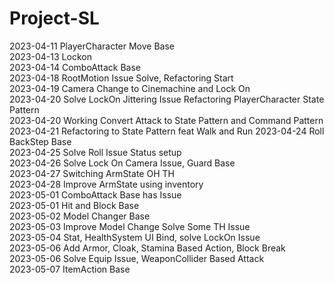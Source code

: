 # Project-SL
2023-04-11 PlayerCharacter Move Base</br>
2023-04-13 Lockon</br>
2023-04-14 ComboAttack Base</br>
2023-04-18 RootMotion Issue Solve, Refactoring Start</br>
2023-04-19 Camera Change to Cinemachine and Lock On</br>
2023-04-20 Solve LockOn Jittering Issue Refactoring PlayerCharacter State Pattern</br>
2023-04-20 Working Convert Attack to State Pattern and Command Pattern</br>
2023-04-21 Refactoring to State Pattern feat Walk and Run 2023-04-24 Roll BackStep Base</br>
2023-04-25 Solve Roll Issue Status setup</br>
2023-04-26 Solve Lock On Camera Issue, Guard Base</br>
2023-04-27 Switching ArmState OH TH</br>
2023-04-28 Improve ArmState using inventory</br>
2023-05-01 ComboAttack Base has Issue</br>
2023-05-01 Hit and Block Base</br>
2023-05-02 Model Changer Base</br>
2023-05-03 Improve Model Change Solve Some TH Issue</br>
2023-05-04 Stat, HealthSystem UI Bind, solve LockOn Issue</br>
2023-05-06 Add Armor, Cloak, Stamina Based Action, Block Break</br>
2023-05-06 Solve Equip Issue, WeaponCollider Based Attack</br>
2023-05-07 ItemAction Base</br>
